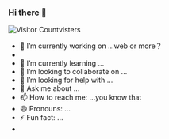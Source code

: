 ### Hi there 👋
![Visitor Count](https://profile-counter.glitch.me/taka250/count.svg)visters

- 🔭 I’m currently working on ...web or more？
- 
- 🌱 I’m currently learning ...
- 👯 I’m looking to collaborate on ...
- 🤔 I’m looking for help with ...
- 💬 Ask me about ...
- 📫 How to reach me: ...you know that
- 😄 Pronouns: ...
- ⚡ Fun fact: ...
-

